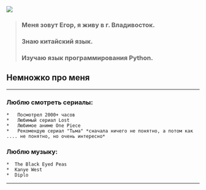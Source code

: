 
![](https://img.hhcdn.ru/photo/600716920.jpeg?t=1683962380&h=0JiYW4BZ7dOcnfcC2fEfsg)


>### Меня зовут Егор, я живу в г. Владивосток. 
>### Знаю китайский язык. 
>### Изучаю язык программирования Python. 

       

## Немножко про меня

* * *

### Люблю смотреть сериалы:
```
*   Посмотрел 2000+ часов 
*   Любимый сериал Lost
*   Любимое аниме One Piece
*   Рекомендую сериал "Тьма" *сначала ничего не понятно, а потом как .... не понятно, но очень интересно*
```

### Люблю музыку:
```
*  The Black Eyed Peas 
*  Kanye West
*  Diplo
```
* * *







